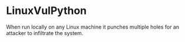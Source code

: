 # LinuxVulPython
When run locally on any Linux machine it punches multiple holes for an attacker to infiltrate the system.
